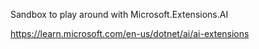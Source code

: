 Sandbox to play around with Microsoft.Extensions.AI

https://learn.microsoft.com/en-us/dotnet/ai/ai-extensions
